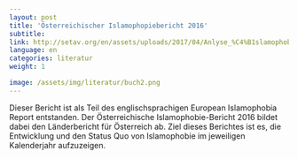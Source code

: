 ```yaml
---
layout: post
title: 'Österreichischer Islamophopiebericht 2016'
subtitle:
link: http://setav.org/en/assets/uploads/2017/04/Anlyse_%C4%B1slamophobie_rev.pdf
language: en
categories: literatur
weight: 1

image: /assets/img/literatur/buch2.png
---
```


Dieser Bericht ist als Teil des englischsprachigen European Islamophobia Report entstanden. Der Österreichische Islamophobie-Bericht 2016 bildet dabei den Länderbericht für Österreich ab. Ziel dieses Berichtes ist es, die Entwicklung und den Status Quo von Islamophobie im jeweiligen Kalenderjahr aufzuzeigen.